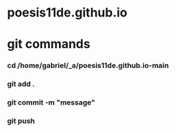 # poesis11de.github.io

# git commands
### cd /home/gabriel/_a/poesis11de.github.io-main
### git add .
### git commit -m "message"
### git push

